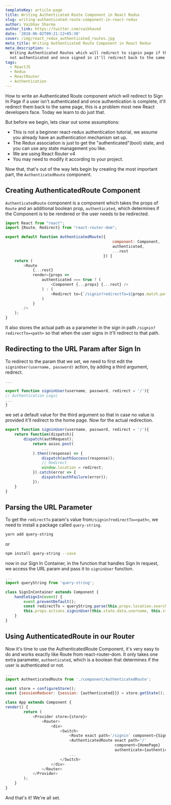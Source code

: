 ```yaml
---
templateKey: article-page
title: Writing Authenticated Route Component in React Redux
slug: writing-authenticated-route-component-in-react-redux
author: Vaibhav Sharma
author_link: https://twitter.com/vaibhaved
date: '2018-06-02T09:21:12+05:30'
cover: /img/react_redux_authenticated_routes.jpg
meta_title: Writing Authenticated Route Component in React Redux
meta_description: >-
  Writing Authenticated Routes which will redirect to signin page if the user is
  not authenticated and once signed in it'll redirect back to the same page.
tags:
  - ReactJS
  - Redux
  - ReactRouter
  - Authentication
---
```

How to write an Authenticated Route component which will redirect to Sign In Page if a user isn't authenticated and once authentication is complete, it'll redirect them back to the same page, this is a problem most new React developers face. Today we learn to do just that.

But before we begin, lets clear out some assumptions:

* This is not a beginner react-redux authentication tutorial, we assume you already have an authentication mechanism set up.
* The Redux association is just to get the "authenticated"(bool) state, and you can use any state management you like.
* We are using React Router v4
* You may need to modify it according to your project.

Now that, that's out of the way lets begin by creating the most important part, the `AuthenticatedRoute` component.

## Creating AuthenticatedRoute Component

`AuthenticatedRoute` component is a component which takes the props of `Route` and an additional boolean prop, `authenticated`, which determines if the Component is to be rendered or the user needs to be redirected.

```javascript
import React from "react";
import {Route, Redirect} from "react-router-dom";

export default function AuthenticatedRoute({
                                               component: Component,
                                               authenticated,
                                               ...rest
                                           }) {
    return (
        <Route
            {...rest}
            render={props =>
                authenticated === true ? (
                    <Component {...props} {...rest} />
                ) : (
                    <Redirect to={`/signin?redirectTo=${props.match.path}`}/>
                )
            }
        />
    );
}
```

It also stores the actual path as a parameter in the sign in path `/signin?redirectTo=<path>` so that when the user signs in it'll redirect to that path.

## Redirecting to the URL Param after Sign In

To redirect to the param that we set, we need to first edit the `signinUser(username, password)` action, by adding a third argument, redirect.

```javascript
...

export function signinUser(username, password, redirect = '/'){
// Authentication Logic
...
}
```

we set a default value for the third argument so that in case no value is provided it'll redirect to the home page. Now for the actual redirection.

```javascript
export function signinUser(username, password, redirect = '/'){
    return function(dispatch){
        dispatch(authRequest);
            return axios.post(
                ...
            ).then((response) => {
                dispatch(authSuccess(response));
                // Redirect
                window.location = redirect;
            }).catch(error => {
                dispatch(authFailure(error));
            });
    }
}
```

## Parsing the URL Parameter

To get the `redirectTo` param's value from`/signin?redirectTo=<path>`, we need to install a package called `query-string`.

```bash
yarn add query-string
```

or

```bash
npm install query-string --save
```

now in our Sign In Container, in the function that handles Sign In request, we access the URL param and pass it to `signinUser` function.

```javascript
...
import queryString from 'query-string';

class SignInContainer extends Component {
    handleSignIn(event) {
        event.preventDefault();
        const redirectTo = queryString.parse(this.props.location.search).redirectTo;
        this.props.actions.signinUser(this.state.data.username, this.state.data.password, redirectTo);
    }
}
```

## Using AuthenticatedRoute in our Router

Now it's time to use the AuthenticatedRoute Component, it's very easy to do and works exactly like Route from react-router-dom. It only takes one extra parameter, `authenticated`, which is a boolean that determines if the user is authenticated or not.

```javascript
...
import AuthenticatedRoute from './component/AuthenticatedRoute';

const store = configureStore();
const {sessionReducer: {session: {authenticated}}} = store.getState();

class App extends Component {
render() {
        return (
            <Provider store={store}>
                <Router>
                    <div>
                        <Switch>
                            <Route exact path='/signin' component={SignInPage}/>
                            <AuthenticatedRoute exact path='/' 
                                                component={HomePage}
                                                authenticate={authenticated}/>
                            ...
                        </Switch>
                    </div>
                </Router>
            </Provider>
        );
    }
}
```

And that's it! We're all set.
